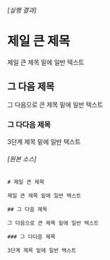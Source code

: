 ###### [실행 결과]

# 제일 큰 제목

제일 큰 제목 밑에 일반 텍스트

## 그 다음 제목

그 다음으로 큰 제목 밑에 일반 텍스트

### 그 다다음 제목

3단계 제목 밑에 일반 텍스트

###### [원본 소스]

```
# 제일 큰 제목

제일 큰 제목 밑에 일반 텍스트

## 그 다음 제목

그 다음으로 큰 제목 밑에 일반 텍스트

### 그 다다음 제목

3단계 제목 밑에 일반 텍스트
```
